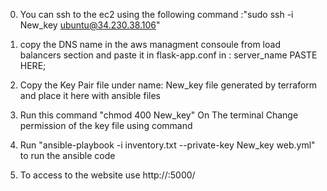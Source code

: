 0. You can ssh to the ec2 using the following command :"sudo ssh -i New_key ubuntu@34.230.38.106"

1. copy the DNS name in the aws managment consoule from load balancers section and paste it in flask-app.conf in :    server_name PASTE HERE;

2. Copy the Key Pair file under name: New_key file generated by terraform and place it here with ansible files

3. Run this command "chmod 400 New_key" On The terminal Change permission of the key file using command

4. Run "ansible-playbook -i inventory.txt --private-key New_key web.yml" to run the ansible code

5. To access to the website use http://<load balancer dns name>:5000/